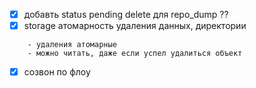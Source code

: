 - [x] добавть status pending delete для repo_dump ??
- [x] storage атомарность удаления данных, директории
```
	- удаления атомарные
	- можно читать, даже если успел удалиться объект
```
- [x] созвон по флоу